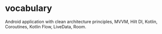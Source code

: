 # vocabulary
Android application with clean architecture principles, MVVM, Hilt DI, Kotlin, Coroutines, Kotlin Flow, LiveData, Room.

